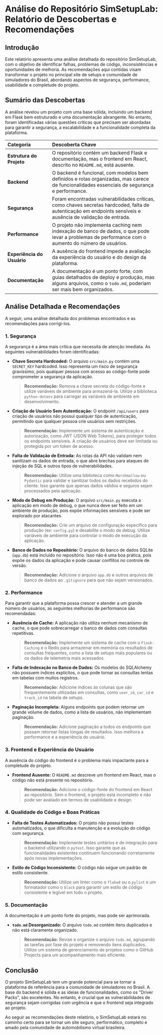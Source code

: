 # Análise do Repositório SimSetupLab: Relatório de Descobertas e Recomendações

## Introdução

Este relatório apresenta uma análise detalhada do repositório SimSetupLab, com o objetivo de identificar falhas, problemas de código, inconsistências e oportunidades de melhoria. As recomendações aqui contidas visam transformar o projeto no principal site de setups e comunidade de simuladores do Brasil, abordando aspectos de segurança, performance, usabilidade e completude do projeto.

## Sumário das Descobertas

A análise revelou um projeto com uma base sólida, incluindo um backend em Flask bem estruturado e uma documentação abrangente. No entanto, foram identificadas várias questões críticas que precisam ser abordadas para garantir a segurança, a escalabilidade e a funcionalidade completa da plataforma.

| Categoria | Descoberta Chave |
| :--- | :--- |
| **Estrutura do Projeto** | O repositório contém um backend Flask e documentação, mas o frontend em React, descrito no `README.md`, está ausente. |
| **Backend** | O backend é funcional, com modelos bem definidos e rotas organizadas, mas carece de funcionalidades essenciais de segurança e performance. |
| **Segurança** | Foram encontradas vulnerabilidades críticas, como chaves secretas hardcoded, falta de autenticação em endpoints sensíveis e ausência de validação de entrada. |
| **Performance** | O projeto não implementa caching nem indexação de banco de dados, o que pode levar a problemas de performance com o aumento do número de usuários. |
| **Experiência do Usuário** | A ausência do frontend impede a avaliação da experiência do usuário e do design da plataforma. |
| **Documentação** | A documentação é um ponto forte, com guias detalhados de deploy e produção, mas alguns arquivos, como o `todo.md`, poderiam ser mais bem organizados. |

## Análise Detalhada e Recomendações

A seguir, uma análise detalhada dos problemas encontrados e as recomendações para corrigi-los.

### 1. Segurança

A segurança é a área mais crítica que necessita de atenção imediata. As seguintes vulnerabilidades foram identificadas:

*   **Chave Secreta Hardcoded:** O arquivo `src/main.py` contém uma `SECRET_KEY` hardcoded. Isso representa um risco de segurança gravíssimo, pois qualquer pessoa com acesso ao código-fonte pode comprometer a segurança da aplicação.

    > **Recomendação:** Remova a chave secreta do código-fonte e utilize variáveis de ambiente para armazená-la. Utilize a biblioteca `python-dotenv` para carregar as variáveis de ambiente em desenvolvimento.

*   **Criação de Usuário Sem Autenticação:** O endpoint `/api/users` para criação de usuários não possui qualquer tipo de autenticação, permitindo que qualquer pessoa crie usuários sem restrições.

    > **Recomendação:** Implemente um sistema de autenticação e autorização, como JWT (JSON Web Tokens), para proteger todos os endpoints sensíveis. A criação de usuários deve ser limitada ou protegida por um token de acesso.

*   **Falta de Validação de Entrada:** As rotas da API não validam nem sanitizam os dados de entrada, o que abre brechas para ataques de injeção de SQL e outros tipos de vulnerabilidades.

    > **Recomendação:** Utilize uma biblioteca como `Marshmallow` ou `Pydantic` para validar e sanitizar todos os dados recebidos do cliente. Isso garante que apenas dados válidos e seguros sejam processados pela aplicação.

*   **Modo de Debug em Produção:** O arquivo `src/main.py` executa a aplicação em modo de debug, o que nunca deve ser feito em um ambiente de produção, pois expõe informações sensíveis e pode ser explorado por atacantes.

    > **Recomendação:** Crie um arquivo de configuração específico para produção (ex: `config.py`) e desabilite o modo de debug. Utilize variáveis de ambiente para controlar o modo de execução da aplicação.

*   **Banco de Dados no Repositório:** O arquivo do banco de dados SQLite (`app.db`) está incluído no repositório. Isso não é uma boa prática, pois expõe os dados da aplicação e pode causar conflitos no controle de versão.

    > **Recomendação:** Adicione o arquivo `app.db` e outros arquivos de banco de dados ao `.gitignore` para que não sejam versionados.

### 2. Performance

Para garantir que a plataforma possa crescer e atender a um grande número de usuários, as seguintes melhorias de performance são recomendadas:

*   **Ausência de Cache:** A aplicação não utiliza nenhum mecanismo de cache, o que pode sobrecarregar o banco de dados com consultas repetitivas.

    > **Recomendação:** Implemente um sistema de cache com o `Flask-Caching` e o Redis para armazenar em memória os resultados de consultas frequentes, como a lista de setups mais populares ou os dados de telemetria mais acessados.

*   **Falta de Indexação no Banco de Dados:** Os modelos do SQLAlchemy não possuem índices explícitos, o que pode tornar as consultas lentas em tabelas com muitos registros.

    > **Recomendação:** Adicione índices às colunas que são frequentemente utilizadas em consultas, como `user_id`, `car_id` e `track_id` na tabela de setups.

*   **Paginação Incompleta:** Alguns endpoints que podem retornar um grande volume de dados, como a lista de usuários, não implementam paginação.

    > **Recomendação:** Adicione paginação a todos os endpoints que possam retornar listas longas de resultados. Isso melhora a performance e a experiência do usuário.

### 3. Frontend e Experiência do Usuário

A ausência do código do frontend é o problema mais impactante para a completude do projeto.

*   **Frontend Ausente:** O `README.md` descreve um frontend em React, mas o código não está presente no repositório.

    > **Recomendação:** Adicione o código-fonte do frontend em React ao repositório. Sem o frontend, o projeto está incompleto e não pode ser avaliado em termos de usabilidade e design.

### 4. Qualidade do Código e Boas Práticas

*   **Falta de Testes Automatizados:** O projeto não possui testes automatizados, o que dificulta a manutenção e a evolução do código com segurança.

    > **Recomendação:** Implemente testes unitários e de integração para o backend utilizando o `pytest`. Isso garante que as funcionalidades existentes continuem funcionando corretamente após novas implementações.

*   **Estilo de Código Inconsistente:** O código não segue um padrão de estilo consistente.

    > **Recomendação:** Utilize um linter como o `flake8` ou o `pylint` e um formatador como o `black` para garantir um estilo de código consistente e legível em todo o projeto.

### 5. Documentação

A documentação é um ponto forte do projeto, mas pode ser aprimorada.

*   **`todo.md` Desorganizado:** O arquivo `todo.md` contém itens duplicados e não está claramente organizado.

    > **Recomendação:** Revise e organize o arquivo `todo.md`, agrupando as tarefas por fase do projeto e removendo itens duplicados. Utilize um sistema de gerenciamento de projetos como o GitHub Projects para um acompanhamento mais eficiente.

## Conclusão

O projeto SimSetupLab tem um grande potencial para se tornar a plataforma de referência para a comunidade de simuladores no Brasil. A base do backend é sólida e as ideias de funcionalidades, como os "Driver Packs", são excelentes. No entanto, é crucial que as vulnerabilidades de segurança sejam corrigidas com urgência e que o frontend seja integrado ao projeto.

Ao seguir as recomendações deste relatório, o SimSetupLab estará no caminho certo para se tornar um site seguro, performático, completo e amado pela comunidade de automobilismo virtual brasileira.

